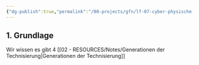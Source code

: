 ```yaml
---
{"dg-publish":true,"permalink":"/00-projects/gfn/lf-07-cyber-physische-systeme-ergaenzen/","tags":["GFN/LF07","GFN","inProgress"],"noteIcon":"","updated":"2024-08-16T18:34:14.779+02:00"}
---
```


## 1. Grundlage

Wir wissen es gibt 4 [[02 - RESOURCES/Notes/Generationen der Technisierung\|Generationen der Technisierung]]
